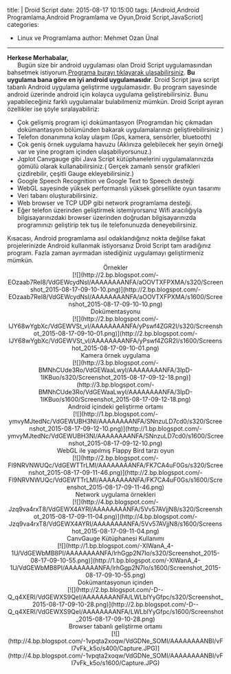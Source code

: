 title: |
	Droid Script
date: 2015-08-17 10:15:00
tags: [Android,Android Programlama,Android Programlama ve Oyun,Droid Script,JavaScriot]
categories:
  - Linux ve Programlama
author: Mehmet Ozan Ünal
---

**Herkese Merhabalar,**  
      Bugün size bir android uygulaması olan Droid Script uygulamasından bahsetmek istiyorum.[Programa burayı tıklayarak ulaşabilirsiniz](https://play.google.com/store/apps/details?id=com.smartphoneremote.androidscriptfree). **Bu uygulama bana göre en iyi android uygulamasıdır**. Droid Script java script tabanlı Android uygulama geliştirme uygulamasıdır. Bu program sayesinde android üzerinde android için kolayca uygulama geliştirebilirsiniz. Bunu yapabileceğiniz farklı uygulamalar bulabilmeniz mümkün. Droid Script ayıran özellikler ise şöyle sıralayabiliriz:  

<!-- more -->  

*   Çok gelişmiş program içi dokümantasyon (Programdan hiç çıkmadan dokümantasyon bölümünden bakarak uygulamalarınızı geliştirebilirsiniz )
*   Telefon donanımına kolay ulaşım (Gps, kamera, sensörler, bluetooth)
*   Çok geniş örnek uygulama havuzu (Aklınıza gelebilecek her şeyin örneği var ve yine program içinden ulaşabiliyorsunuz.)
*   Jqplot Canvgauge gibi Java Script kütüphanelerini uygulamalarınızda gömülü olarak kullanabilirsiniz.( Gerçek zamanlı sensör grafikleri çizdirebilir, çeşitli Gauge ekleyebilirsiniz.)
*   Google Speech Recognition ve Google Text to Speech desteği
*   WebGL sayesinde yüksek performanslı yüksek görsellikte oyun tasarımı
*   Veri tabanı oluşturabilirsiniz.
*   Web browser ve TCP UDP gibi network programlama desteği.
*   Eğer telefon üzerinden geliştirmek istemiyorsanız Wifi aracılığıyla bilgisayarınızdaki browser üzerinden doğrudan bilgisayarınızda programınızı geliştirip tek tuş ile telefonunuzda deneyebilirsiniz.

<div>Kısacası, Android programlama asıl odaklandığınız nokta değilse fakat projelerinizde Android kullanmak istiyorsanız Droid Script tam aradığınız program. Fazla zaman ayırmadan istediğiniz uygulamayı geliştirmeniz mümkün.</div>

<div>

<div style="text-align: center;">Örnekler</div>

<div class="separator" style="clear: both; text-align: center;">[![](http://2.bp.blogspot.com/-EOzaab7ReI8/VdGEWcydNsI/AAAAAAAANFA/aOOVTXFPXMA/s320/Screenshot_2015-08-17-09-10-10.png)](http://2.bp.blogspot.com/-EOzaab7ReI8/VdGEWcydNsI/AAAAAAAANFA/aOOVTXFPXMA/s1600/Screenshot_2015-08-17-09-10-10.png)</div>

<div class="separator" style="clear: both; text-align: center;">Dokümentasyonu</div>

<div class="separator" style="clear: both; text-align: center;">[![](http://2.bp.blogspot.com/-IJY68wYgbXc/VdGEWVSt_vI/AAAAAAAANFA/yPswf4ZGR2I/s320/Screenshot_2015-08-17-09-10-01.png)](http://2.bp.blogspot.com/-IJY68wYgbXc/VdGEWVSt_vI/AAAAAAAANFA/yPswf4ZGR2I/s1600/Screenshot_2015-08-17-09-10-01.png)</div>

<div class="separator" style="clear: both; text-align: center;">Kamera örnek uygulama</div>

<div class="separator" style="clear: both; text-align: center;">[![](http://3.bp.blogspot.com/-BMNhCUde3Ro/VdGEWaaLwyI/AAAAAAAANFA/3IpD-1IKBuo/s320/Screenshot_2015-08-17-09-12-18.png)](http://3.bp.blogspot.com/-BMNhCUde3Ro/VdGEWaaLwyI/AAAAAAAANFA/3IpD-1IKBuo/s1600/Screenshot_2015-08-17-09-12-18.png)</div>

<div class="separator" style="clear: both; text-align: center;">Android içindeki geliştirme ortamı</div>

<div class="separator" style="clear: both; text-align: center;">[![](http://1.bp.blogspot.com/-ymvyMJtedNc/VdGEWUBH3NI/AAAAAAAANFA/SNnzuLD7cd0/s320/Screenshot_2015-08-17-09-12-10.png)](http://1.bp.blogspot.com/-ymvyMJtedNc/VdGEWUBH3NI/AAAAAAAANFA/SNnzuLD7cd0/s1600/Screenshot_2015-08-17-09-12-10.png)</div>

<div class="separator" style="clear: both; text-align: center;">WebGL ile yapılmış Flappy Bird tarzı oyun</div>

<div class="separator" style="clear: both; text-align: center;">[![](http://2.bp.blogspot.com/-Fl9NRVNWUQc/VdGEWTTrLMI/AAAAAAAANFA/FK7CA4uF0Gs/s320/Screenshot_2015-08-17-09-11-46.png)](http://2.bp.blogspot.com/-Fl9NRVNWUQc/VdGEWTTrLMI/AAAAAAAANFA/FK7CA4uF0Gs/s1600/Screenshot_2015-08-17-09-11-46.png)</div>

<div class="separator" style="clear: both; text-align: center;">Network uygulama örnekleri</div>

<div class="separator" style="clear: both; text-align: center;">[![](http://4.bp.blogspot.com/-Jzq9va4rxT8/VdGEWX4AYRI/AAAAAAAANFA/5Vv57AVjjN8/s320/Screenshot_2015-08-17-09-11-04.png)](http://4.bp.blogspot.com/-Jzq9va4rxT8/VdGEWX4AYRI/AAAAAAAANFA/5Vv57AVjjN8/s1600/Screenshot_2015-08-17-09-11-04.png)</div>

<div class="separator" style="clear: both; text-align: center;">CanvGauge Kütüphanesi Kullanımı</div>

<div class="separator" style="clear: both; text-align: center;">[![](http://1.bp.blogspot.com/-XlWanA_4-1U/VdGEWbMB8PI/AAAAAAAANFA/lrhGgp2N7Io/s320/Screenshot_2015-08-17-09-10-55.png)](http://1.bp.blogspot.com/-XlWanA_4-1U/VdGEWbMB8PI/AAAAAAAANFA/lrhGgp2N7Io/s1600/Screenshot_2015-08-17-09-10-55.png)</div>

<div class="separator" style="clear: both; text-align: center;">Dokümantasyonun içinden</div>

<div class="separator" style="clear: both; text-align: center;">[![](http://2.bp.blogspot.com/-D--Q_q4XERI/VdGEWXS9QeI/AAAAAAAANFA/LWLblYyGfpc/s320/Screenshot_2015-08-17-09-10-28.png)](http://2.bp.blogspot.com/-D--Q_q4XERI/VdGEWXS9QeI/AAAAAAAANFA/LWLblYyGfpc/s1600/Screenshot_2015-08-17-09-10-28.png)</div>

</div>

<div style="text-align: center;">Browser tabanlı geliştirme ortamı</div>

<div class="separator" style="clear: both; text-align: center;">[![](http://4.bp.blogspot.com/-1vpqta2xoqw/VdGDNe_SOMI/AAAAAAAANBI/vFI7vFk_k5o/s400/Capture.JPG)](http://4.bp.blogspot.com/-1vpqta2xoqw/VdGDNe_SOMI/AAAAAAAANBI/vFI7vFk_k5o/s1600/Capture.JPG)</div>